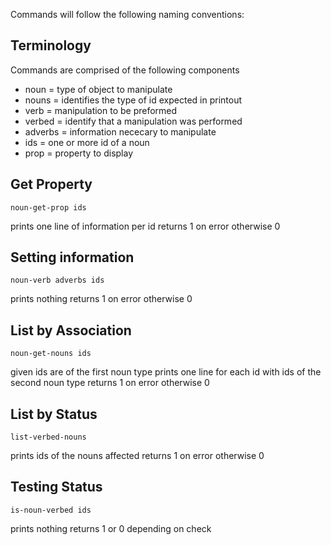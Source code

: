
Commands will follow the following naming conventions:

Terminology
-----------
Commands are comprised of the following components

 - noun = type of object to manipulate
 - nouns = identifies the type of id expected in printout
 - verb = manipulation to be preformed
 - verbed = identify that a manipulation was performed
 - adverbs = information nececary to manipulate
 - ids = one or more id of a noun
 - prop = property to display


Get Property
------------

	noun-get-prop ids

prints one line of information per id
returns 1 on error otherwise 0


Setting information
-------------------

	noun-verb adverbs ids

prints nothing
returns 1 on error otherwise 0


List by Association
-------------------

	noun-get-nouns ids

given ids are of the first noun type
prints one line for each id with ids of the second noun type
returns 1 on error otherwise 0


List by Status
--------------

	list-verbed-nouns

prints ids of the nouns affected
returns 1 on error otherwise 0


Testing Status
--------------

	is-noun-verbed ids

prints nothing
returns 1 or 0 depending on check



